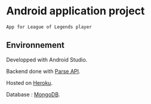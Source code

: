 # Android application project
	App for League of Legends player
	
## Environnement

Developped with Android Studio.

Backend done with [Parse API](https://github.com/ParsePlatform/parse-server).

Hosted on [Heroku](https://www.heroku.com).

Database : [MongoDB](https://www.mlab.com).



